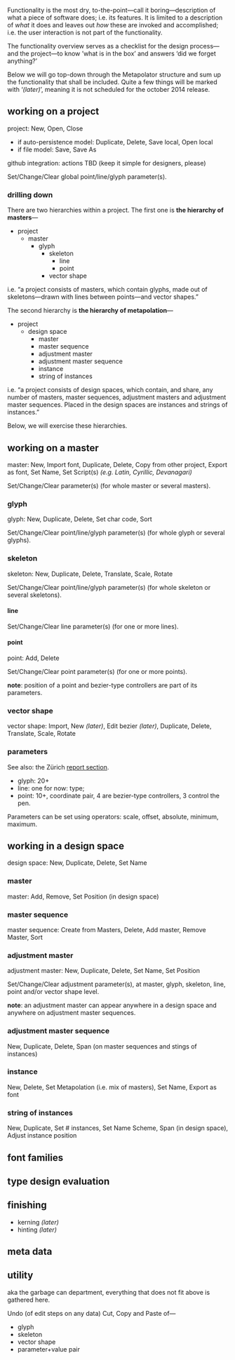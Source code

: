 Functionality is the most dry, to-the-point—call it boring—description of what a piece of software does; i.e. its features. It is limited to a description of _what_ it does and leaves out _how_ these are invoked and accomplished; i.e. the user interaction is not part of the functionality.

The functionality overview serves as a checklist for the design process—and the project—to know ’what is in the box’ and answers ‘did we forget anything?’

Below we will go top-down through the Metapolator structure and sum up the functionality that shall be included. Quite a few things will be marked with ‘_(later)_’, meaning it is not scheduled for the october 2014 release.

## working on a project

project: New, Open, Close

* if auto-persistence model: Duplicate, Delete, Save local, Open local
* if file model: Save, Save As

github integration: actions TBD (keep it simple for designers, please)

Set/Change/Clear global point/line/glyph parameter(s).

### drilling down
There are two hierarchies within a project. The first one is **the hierarchy of masters**—
* project
  * master
    * glyph
      * skeleton
        * line
        * point
      * vector shape

i.e. “a project consists of masters, which contain glyphs, made out of skeletons—drawn with lines between points—and vector shapes.”

The second hierarchy is **the hierarchy of metapolation**—

* project
  * design space
    * master
    * master sequence
    * adjustment master
    * adjustment master sequence
    * instance
    * string of instances

i.e. “a project consists of design spaces, which contain, and share, any number of masters, master sequences, adjustment masters and adjustment master sequences. Placed in the design spaces are instances and strings of instances.”

Below, we will exercise these hierarchies.

## working on a master
master: New, Import font, Duplicate, Delete, Copy from other project, Export as font, Set Name, Set Script(s) _(e.g. Latin, Cyrillic, Devanagari)_

Set/Change/Clear parameter(s) (for whole master or several masters).

### glyph
glyph: New, Duplicate, Delete, Set char code, Sort

Set/Change/Clear point/line/glyph parameter(s) (for whole glyph or several glyphs).

### skeleton
skeleton: New, Duplicate, Delete, Translate, Scale, Rotate

Set/Change/Clear point/line/glyph parameter(s) (for whole skeleton or several skeletons).

#### line
Set/Change/Clear line parameter(s) (for one or more lines).

#### point
point: Add, Delete

Set/Change/Clear point parameter(s) (for one or more points).

**note**: position of a point and bezier-type controllers are part of its parameters.

### vector shape
vector shape: Import, New _(later)_, Edit bezier _(later)_, Duplicate, Delete, Translate, Scale, Rotate

### parameters

See also: the Zürich [report section](https://github.com/metapolator/metapolator/wiki/the-Zürich-report#parameter-gardening).

* glyph: 20+
* line: one for now: type;
* point: 10+, coordinate pair, 4 are bezier-type controllers, 3 control the pen.

Parameters can be set using operators: scale, offset, absolute, minimum, maximum.

## working in a design space
design space: New, Duplicate, Delete, Set Name

### master
master: Add, Remove, Set Position (in design space)

### master sequence
master sequence: Create from Masters, Delete, Add master, Remove Master, Sort

### adjustment master
adjustment master: New, Duplicate, Delete, Set Name, Set Position

Set/Change/Clear adjustment parameter(s), at master, glyph, skeleton, line, point and/or vector shape level.

**note**: an adjustment master can appear anywhere in a design space and anywhere on adjustment master sequences.

### adjustment master sequence
New, Duplicate, Delete, Span (on master sequences and stings of instances)

### instance
New, Delete, Set Metapolation (i.e. mix of masters), Set Name, Export as font

### string of instances
New, Duplicate, Set # instances, Set Name Scheme, Span (in design space), Adjust instance position

## font families

## type design evaluation

## finishing

* kerning _(later)_
* hinting _(later)_

## meta data

## utility
aka the garbage can department, everything that does not fit above is gathered here.

Undo (of edit steps on any data)
Cut, Copy and Paste of—

* glyph
* skeleton
* vector shape
* parameter+value pair